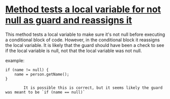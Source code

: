 # [Method tests a local variable for not null as guard and reassigns it](http://fb-contrib.sourceforge.net/bugdescriptions.html#SNG_SUSPICIOUS_NULL_LOCAL_GUARD)

This method tests a local variable to make sure it's not null before executing a conditional block of
			code. However, in the conditional block it reassigns the local variable. It is likely that the guard
			should have been a check to see if the local variable is null, not that the local variable was not null.

example:

    if (name != null) {
        name = person.getName();
    }

			It is possible this is correct, but it seems likely the guard was meant to be `if (name == null)`